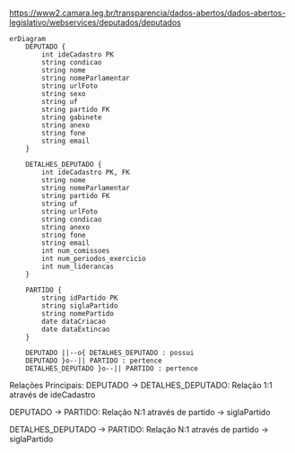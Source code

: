 https://www2.camara.leg.br/transparencia/dados-abertos/dados-abertos-legislativo/webservices/deputados/deputados


```mermaid
erDiagram
    DEPUTADO {
        int ideCadastro PK
        string condicao
        string nome
        string nomeParlamentar
        string urlFoto
        string sexo
        string uf
        string partido FK
        string gabinete
        string anexo
        string fone
        string email
    }
    
    DETALHES_DEPUTADO {
        int ideCadastro PK, FK
        string nome
        string nomeParlamentar
        string partido FK
        string uf
        string urlFoto
        string condicao
        string anexo
        string fone
        string email
        int num_comissoes
        int num_periodos_exercicio
        int num_liderancas
    }
    
    PARTIDO {
        string idPartido PK
        string siglaPartido
        string nomePartido
        date dataCriacao
        date dataExtincao
    }
    
    DEPUTADO ||--o{ DETALHES_DEPUTADO : possui
    DEPUTADO }o--|| PARTIDO : pertence
    DETALHES_DEPUTADO }o--|| PARTIDO : pertence
```

Relações Principais:
DEPUTADO → DETALHES_DEPUTADO: Relação 1:1 através de ideCadastro

DEPUTADO → PARTIDO: Relação N:1 através de partido → siglaPartido

DETALHES_DEPUTADO → PARTIDO: Relação N:1 através de partido → siglaPartido